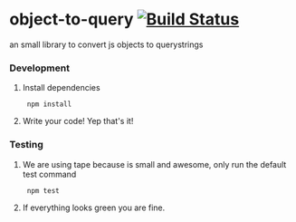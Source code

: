 # object-to-query [![Build Status](https://travis-ci.org/eperedo/object-to-query.svg?branch=master)](https://travis-ci.org/eperedo/object-to-query)
an small library to convert js objects to querystrings

### Development

1. Install dependencies

		npm install

2. Write your code! Yep that's it!

### Testing

1. We are using tape because is small and awesome, only run the default test command

		npm test

2. If everything looks green you are fine.

